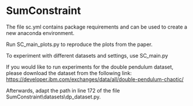 # SumConstraint

The file sc.yml contains package requirements and can be used to create a new anaconda environment.

Run SC_main_plots.py to reproduce the plots from the paper.

To experiment with different datasets and settings, use SC_main.py

If you would like to run experiments for the double pendulum dataset, please download the dataset from the following link:
https://developer.ibm.com/exchanges/data/all/double-pendulum-chaotic/

Afterwards, adapt the path in line 172 of the file SumConstraint\datasets\dp_dataset.py.
